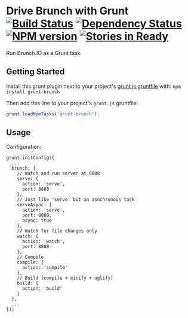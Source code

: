 # Drive Brunch with Grunt <br/>[![Build Status](https://secure.travis-ci.org/kenhkan/grunt-brunch.png?branch=master)](http://travis-ci.org/kenhkan/grunt-brunch) [![Dependency Status](https://gemnasium.com/kenhkan/grunt-brunch.png)](https://gemnasium.com/kenhkan/grunt-brunch) [![NPM version](https://badge.fury.io/js/grunt-brunch.png)](http://badge.fury.io/js/grunt-brunch) [![Stories in Ready](https://badge.waffle.io/kenhkan/grunt-brunch.png)](http://waffle.io/kenhkan/grunt-brunch)

Run Brunch.IO as a Grunt task


## Getting Started

Install this grunt plugin next to your project's [grunt.js
gruntfile][getting_started] with: `npm install grunt-brunch`

Then add this line to your project's `grunt.js` gruntfile:

```javascript
grunt.loadNpmTasks('grunt-brunch');
```

[grunt]: https://github.com/cowboy/grunt
[getting_started]:
https://github.com/cowboy/grunt/blob/master/docs/getting_started.md


## Usage

Configuration:

    grunt.initConfig({
      ...
      brunch: {
        // Watch and run server at 8888
        serve: {
          action: 'serve',
          port: 8888
        },
        // Just like 'serve' but an asnchronous task
        serveAsync: {
          action: 'serve',
          port: 8888,
          async: true
        },
        // Watch for file changes only
        watch: {
          action: 'watch',
          port: 8888
        },
        // Compile
        compile: {
          action: 'compile'
        },
        // Build (compile + minify + uglify)
        build: {
          action: 'build'
        }
      },
      ...
    });
